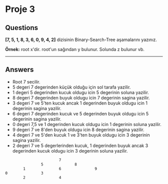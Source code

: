 # Proje 3

## Questions
**[7, 5, 1, 8, 3, 6, 0, 9, 4, 2]** dizisinin Binary-Search-Tree aşamalarını yazınız.

**Örnek:** root x'dir. root'un sağından y bulunur. Solunda z bulunur vb.

---
## Answers
- Root 7 secilir. 
- 5 degeri 7 degerinden küçük olduğu için sol tarafa yazilir.
- 1 degeri 5 degerinden kucuk oldugu icin 5 degerinin soluna yazilir.
- 8 degeri 7 degerinden buyuk oldugu icin 7 degerinin sagina yazilir.
- 3 degeri 7 ve 5'ten kucuk ancak 1 degerinden buyuk oldugu icin 1 degerinin sagina yazilir.
- 6 degeri 7 degerinden kucuk ve 5 degerinden buyuk oldugu icin 5 degerinin sagina yazilir.
- 0 degeri 7,5 ve 1 degerinden kucuk oldugu icin 1 degerinin soluna yazilir.
- 9 degeri 7 ve 8'den buyuk oldugu icin 8 degerinin sagina yazilir.
- 4 degeri 7 ve 5'den kucuk 1 ve 3'ten buyuk oldugu icin 3 degerinin sagina yazilir.
- 2 degeri 7 ve 5 degerlerinden kucuk, 1 degerinden buyuk ancak 3 degerinden kucuk oldugu icin 3 degerinin soluna yazilir.

```
                        7
                5              8
        1               6               9
0               3
        2               4
```



